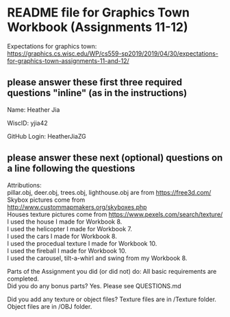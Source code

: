 # README file for Graphics Town Workbook (Assignments 11-12)

Expectations for graphics town: <br>
https://graphics.cs.wisc.edu/WP/cs559-sp2019/2019/04/30/expectations-for-graphics-town-assignments-11-and-12/

## please answer these first three required questions "inline" (as in the instructions)

Name: Heather Jia

WiscID: yjia42

GitHub Login: HeatherJiaZG

## please answer these next (optional) questions on a line following the questions

Attributions: <br>
pillar.obj, deer.obj, trees.obj, lighthouse.obj are from https://free3d.com/  <br>
Skybox pictures come from http://www.custommapmakers.org/skyboxes.php <br>
Houses texture pictures come from https://www.pexels.com/search/texture/ <br>
I used the house I made for Workbook 8.<br>
I used the helicopter I made for Workbook 7.<br>
I used the cars I made for Workbook 8.<br>
I used the procedual texture I made for Workbook 10.<br>
I used the fireball I made for Workbook 10.<br>
I used the carousel, tilt-a-whirl and swing from my Workbook 8.<br>

Parts of the Assignment you did (or did not) do:
All basic requirements are completed.<br>
Did you do any bonus parts?
Yes. Please see QUESTIONS.md

Did you add any texture or object files?
Texture files are in /Texture folder. Object files are in /OBJ folder.<br>
